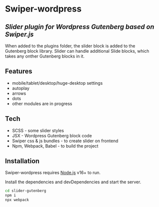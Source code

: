 # Swiper-wordpress
## _Slider plugin for Wordpress Gutenberg based on Swiper.js_

When added to the plugins folder, the slider block is added to the Gutenberg block library. Slider can handle additional Slide blocks, which takes any onther Gutenberg blocks in it.

## Features

- mobile/tablet/desktop/huge-desktop settings
- autoplay
- arrows
- dots
- other modules are in progress

## Tech

- SCSS - some slider styles
- JSX - Wordpress Gutenberg block code
- Swiper css & js bundles - to create slider on frontend
- Npm, Webpack, Babel - to build the project

## Installation

Swiper-wordpress requires [Node.js](https://nodejs.org/) v16+ to run.

Install the dependencies and devDependencies and start the server.

```sh
cd slider-gutenberg
npm i
npx webpack
```
